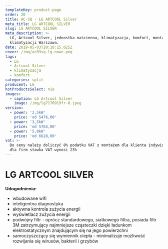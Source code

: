 ```yaml
---
templateKey: product-page
order: 20
title: AC-SQ - LG ARTCOOL Silver
meta_title: LG ARTCOOL SILVER
slug: LG ARTCOOL SILVER
meta_description: >-
  LG, Artcool Silver, jednostka naścienna, klimatyzacja, komfort, montaż
  klimatyzacji Warszawa.
date: 2019-05-03T20:10:15.025Z
cover: /img/ac09sq-lg-nowe.png
tags:
  - LG
  - Artcool Silver
  - klimatyzacja
  - komfort
categories: split
producent: LG
hotProductsSelect: nie
images:
  - caption: LG Artcool Silver
    image: /img/lg7170919fr-0.jpeg
version:
  - power: '2,5kW'
    price: 'od 5476,00'
  - power: '3,5kW'
    price: 'od 5764,00'
  - power: '5,0kW'
    price: 'od 6628,00'
vat: >-
  Do ceny należy doliczyć 8% podatku VAT z montażem dla klienta indywidualnego,
  dla firm stawka VAT wynosi 23%
---
```

# **LG ARTCOOL SILVER**

**Udogodnienia:**

* wbudowane wifi
* inteligentna diagnostyka
* aktywna kontrola zużycia energii
* wyświetlacz zużycia energii
* podwójny filtr - oprócz standardowego, siatkowego filtra, posiada filtr 3M zatrzymujący najmniejsze cząsteczki dzięki ładunkom elektrostatycznym znajdującym się na jego powierzchni 
* samoczyszczący się wymiennik ciepła - minimalizuje możliwość rozwijania się wirusów, bakterii i grzybów

